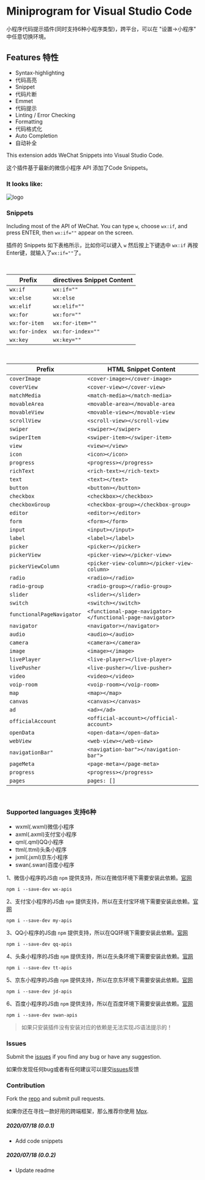 # Miniprogram for Visual Studio Code

小程序代码提示插件(同时支持6种小程序类型)，跨平台，可以在 "设置->小程序" 中任意切换环境。

## Features 特性

- Syntax-highlighting
- 代码高亮
- Snippet
- 代码片断
- Emmet
- 代码提示
- Linting / Error Checking
- Formatting
- 代码格式化
- Auto Completion
- 自动补全

This extension adds WeChat Snippets into Visual Studio Code.

这个插件基于最新的微信小程序 API 添加了Code Snippets。

### It looks like:
![logo](/asset/demo.png)



### Snippets
Including most of the API of WeChat. You can type `w`, choose `wx:if`, and press ENTER, then `wx:if=""` appear on the screen.

插件的 Snippets 如下表格所示，比如你可以键入 `w` 然后按上下键选中 `wx:if` 再按Enter键，就输入了`wx:if=""`了。



<br />

| Prefix | directives Snippet Content |
| ------ | ------------ |
| `wx:if` | `wx:if=""` |
| `wx:else` | `wx:else` |
| `wx:elif` | `wx:elif=""` |
| `wx:for` | `wx:for=""` |
| `wx:for-item` | `wx:for-item=""` |
| `wx:for-index` | `wx:for-index=""` |
| `wx:key` | `wx:key=""` |


<br />

| Prefix | HTML Snippet Content |
| ------ | ------------ |
| `coverImage` | `<cover-image></cover-image>`|
| `coverView` | `<cover-view></cover-view>`|
| `matchMedia` | `<match-media></match-media>`|
| `movableArea` | `<movable-area></movable-area`|
| `movableView` | `<movable-view></movable-view`|
| `scrollView` | `<scroll-view></scroll-view`|
| `swiper` | `<swiper></swiper>`|
| `swiperItem` | `<swiper-item></swiper-item>`|
| `view` | `<view></view>`|
| `icon` | `<icon></icon>`|
| `progress` | `<progress></progress>`|
| `richText` | `<rich-text></rich-text>`|
| `text` | `<text></text>`|
| `button` | `<button></button>`|
| `checkbox` | `<checkbox></checkbox>`|
| `checkboxGroup` | `<checkbox-group></checkbox-group>`|
| `editor` | `<editor></editor>`|
| `form` | `<form></form>`|
| `input` | `<input></input>`|
| `label` | `<label></label>`|
| `picker` | `<picker></picker>`|
| `pickerView` | `<picker-view></picker-view>`|
| `pickerViewColumn` | `<picker-view-column></picker-view-column>`|
| `radio` | `<radio></radio>`|
| `radio-group` | `<radio-group></radio-group>`|
| `slider` | `<slider></slider>`|
| `switch` | `<switch></switch>`|
| `functionalPageNavigator` | `<functional-page-navigator></functional-page-navigator>`|
| `navigator` | `<navigator></navigator>`|
| `audio` | `<audio></audio>`|
| `camera` | `<camera></camera>`|
| `image` | `<image></image>`|
| `livePlayer` | `<live-player></live-player>`|
| `livePusher` | `<live-pusher></live-pusher>`|
| `video` | `<video></video>`|
| `voip-room` | `<voip-room></voip-room>`|
| `map` | `<map></map>`|
| `canvas` | `<canvas></canvas>`|
| `ad` | `<ad></ad>`|
| `officialAccount` | `<official-account></official-account>`|
| `openData` | `<open-data></open-data>`|
| `webView` | `<web-view></web-view>`|
| `navigationBar"` | `<navigation-bar"></navigation-bar">`|
| `pageMeta` | `<page-meta></page-meta>`|
| `progress` | `<progress></progress>`|
| `pages` | `pages: []` |

<br />



### Supported languages 支持6种
* wxml(.wxml)微信小程序
* axml(.axml)支付宝小程序
* qml(.qml)QQ小程序
* ttml(.ttml)头条小程序
* jxml(.jxml)京东小程序
* swan(.swan)百度小程序

1、微信小程序的JS由 `npm` 提供支持，所以在微信环境下需要安装此依赖。[官网](https://developers.weixin.qq.com/miniprogram/dev/reference/)

```
npm i --save-dev wx-apis
```
2、支付宝小程序的JS由 `npm` 提供支持，所以在支付宝环境下需要安装此依赖。[官网](https://opendocs.alipay.com/mini/framework)

```
npm i --save-dev my-apis
```
3、QQ小程序的JS由 `npm` 提供支持，所以在QQ环境下需要安装此依赖。[官网](https://q.qq.com/wiki/develop/miniprogram/frame/)

```
npm i --save-dev qq-apis
```
4、头条小程序的JS由 `npm` 提供支持，所以在头条环境下需要安装此依赖。[官网](https://microapp.bytedance.com/docs/zh-CN/mini-app/develop/framework/basic-reference/catalog-structure)

```
npm i --save-dev tt-apis
```
5、京东小程序的JS由 `npm` 提供支持，所以在京东环境下需要安装此依赖。[官网](http://mp.jd.com/docs/dev/)

```
npm i --save-dev jd-apis
```
6、百度小程序的JS由 `npm` 提供支持，所以在百度环境下需要安装此依赖。[官网](https://smartprogram.baidu.com/docs/develop/tutorial/intro/)

```
npm i --save-dev swan-apis
```

> 如果只安装插件没有安装对应的依赖是无法实现JS语法提示的！

### Issues
Submit the [issues](https://github.com/wuxianqiang/WeChat-Snippets/issues) if you find any bug or have any suggestion.

如果你发现任何bug或者有任何建议可以提交[issues](https://github.com/wuxianqiang/WeChat-Snippets/issues)反馈

### Contribution
Fork the [repo](https://github.com/wuxianqiang/WeChat-Snippets) and submit pull requests.

如果你还在寻找一款好用的跨端框架，那么推荐你使用 [Mpx](https://github.com/didi/mpx).



##### 2020/07/18 (0.0.1)
* Add code snippets

##### 2020/07/18 (0.0.2)
* Update readme
